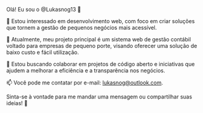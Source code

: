 Olá! Eu sou o @Lukasnog13 👋

👀 Estou interessado em desenvolvimento web, com foco em criar soluções que tornem a gestão de pequenos negócios mais acessível.

🌱 Atualmente, meu projeto principal é um sistema web de gestão contábil voltado para empresas de pequeno porte, visando oferecer uma solução de baixo custo e fácil utilização.

💞️ Estou buscando colaborar em projetos de código aberto e iniciativas que ajudem a melhorar a eficiência e a transparência nos negócios.

📫 Você pode me contatar por e-mail: lukasnog@outlook.com.

Sinta-se à vontade para me mandar uma mensagem ou compartilhar suas ideias! 🚀
